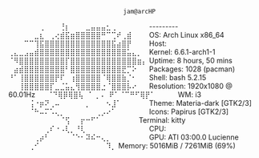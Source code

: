                                     jam@arcHP 
⠀⠀⠀⠀⠀⠀⢀⠀⠀⠀⢘⡆⠀⠀⠀⣀⣤⣤⣤⣂⢀⠀⠀⠀⠀⠀⠀   --------- 
⠀⠀⠀⠀⠀⣀⣆⠀⢀⢔⣾⣯⣶⣿⣿⣿⣿⣿⠛⠉⢉⠞⢀⣾⠀⠀⠀   OS: Arch Linux x86_64 
⠀⠀⠀⠉⠉⢹⣯⣿⣿⣿⣿⣿⣿⣿⣿⣿⣿⣿⣿⣿⣯⣴⣿⡟⠀⠀⠀   Host: 
⢀⣄⣀⣠⣤⣾⣿⣿⣿⣿⣿⣿⣿⣿⣿⣿⣿⣿⣿⣿⣿⣿⣿⣥⣄⡀⠀   Kernel: 6.6.1-arch1-1 
⠈⠻⣿⣿⣿⣿⣿⣿⣿⣿⣿⡏⣿⣿⣿⣿⣿⣿⣿⣿⣿⣿⣿⣿⣿⣶⡄   Uptime: 8 hours, 50 mins 
⠀⣴⣾⣿⣿⣿⣿⣿⣿⣿⣿⠃⣿⣿⣿⣿⣿⣿⣿⣿⣿⣿⣟⡉⠕⠀⠀   Packages: 1028 (pacman) 
⠘⠁⢸⣿⣿⣿⣿⣿⣿⡟⠏⠀⢰⣿⣿⣿⣿⣿⠈⢿⣿⣿⣷⡈⠂⠀⠀   Shell: bash 5.2.15 
⠀⠀⢸⣿⣿⣿⣿⣿⡏⣀⣈⣥⣄⢻⣿⣿⣿⣿⣐⠈⣿⣿⣿⡧⠔⠀⠀   Resolution: 1920x1080 @ 60.01Hz 
⠀⠀⠈⠙⢿⡿⢿⣿⢧⠀⠁⢀⠠⠀⠟⠁⠈⠉⠛⠋⢿⡟⠁⠀⠀⠀⠀   WM: i3 
⠀⠀⠀⠀⢨⠐⡶⠝⢀⠤⠀⠀⠀⠀⠀⡀⠀⠀⠀⠢⣸⠁⠀⠀⠀⠀⠀   Theme: Materia-dark [GTK2/3] 
⠀⠀⠀⠀⠈⠓⠤⠍⠡⢄⡀⠀⠀⠀⠀⠀⠀⢀⡠⠔⠁⠀⠀⠀⠀⠀⠀   Icons: Papirus [GTK2/3] 
⠀⠀⠀⠀⠀⠀⠀⠀⠀⠀⠈⢫⠀⠀⡖⠒⠋⠁⠀⠀⠀⠀⠀⠀⠀     Terminal: kitty 
⠀⠀⠀⠀⠀⠀⠀⢀⠎⠐⠠⢇⡀⠘⢇⠀⠀⠀⠀⠀⠀⠀⠀⠀⠀⠀⠀   CPU: 
⠀⠀⠀⠀⠀⢀⡴⠃⠀⠀⠀⠀⠈⠑⠂⠽⠮⠒⢄⡀⠀⠀⠀⠀⠀⠀⠀   GPU: ATI 03:00.0 Lucienne 
⠀⠀⠀⠀⢀⠊⠀⠀⠀⠀⠀⠀⠀⠀⠀⠀⠀⠀⠀⠹⡀          Memory: 5016MiB / 7261MiB (69%) 
